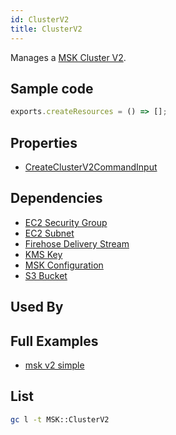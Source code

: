 ```yaml
---
id: ClusterV2
title: ClusterV2
---
```


Manages a [MSK Cluster V2](https://console.aws.amazon.com/msk/home#/home).

## Sample code

```js
exports.createResources = () => [];
```

## Properties

- [CreateClusterV2CommandInput](https://docs.aws.amazon.com/AWSJavaScriptSDK/v3/latest/clients/client-kafka/interfaces/createclusterv2commandinput.html)

## Dependencies

- [EC2 Security Group](../EC2/SecurityGroup.md)
- [EC2 Subnet](../EC2/Subnet.md)
- [Firehose Delivery Stream](../Firehose/DeliveryStream.md)
- [KMS Key](../KMS/Key.md)
- [MSK Configuration](./Configuration.md)
- [S3 Bucket](../S3/Bucket.md)

## Used By

## Full Examples

- [msk v2 simple](https://github.com/grucloud/grucloud/tree/main/examples/aws/MSK/msk-serverless-simple)

## List

```sh
gc l -t MSK::ClusterV2
```

```txt

```
